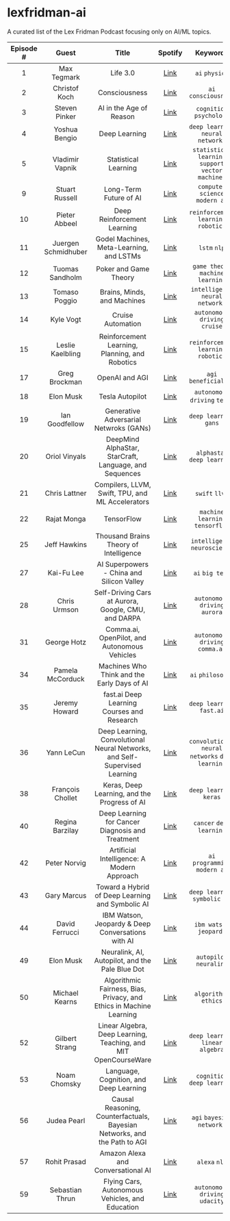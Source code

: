 # lexfridman-ai
A curated list of the Lex Fridman Podcast focusing only on AI/ML topics.

<!-- 0 | Name | Title | [Link]() | `1` `2` -->

Episode # | Guest | Title | Spotify | Keywords
:--: | :--: | :--: | :--: | :--:
1 | Max Tegmark | Life 3.0 | [Link](https://open.spotify.com/episode/1kcFaEhHlbxr5KygngyZFt?si=844637f147d143cd) | `ai` `physics`
2 | Christof Koch | Consciousness | [Link](https://open.spotify.com/episode/3OLA9UM1D9lID1JQ2Y60gG?si=b75c5917e1a544e8) | `ai` `consciousness`
3 | Steven Pinker | AI in the Age of Reason | [Link](https://open.spotify.com/episode/3OLA9UM1D9lID1JQ2Y60gG?si=f4a7d1f9cfc64873) | `cognition` `psychology`
4 | Yoshua Bengio | Deep Learning | [Link](https://open.spotify.com/episode/6VOLaLVxpO52WRxDwsGfeq?si=5c7059058598479b) | `deep learning` `neural networks`
5 | Vladimir Vapnik | Statistical Learning | [Link](https://open.spotify.com/episode/5VJf9l21CfX1169mOD3EJI?si=43a7f5314b644d6e) | `statistical learning` `support vector machines` 
9 | Stuart Russell | Long-Term Future of AI | [Link](https://open.spotify.com/episode/3CTgRxFrN8omCsGlE4fWyD?si=10b2cf519c64458b) | `computer science` `modern ai`
10 | Pieter Abbeel | Deep Reinforcement Learning | [Link]() | `reinforcement learning` `robotics`
11 | Juergen Schmidhuber | Godel Machines, Meta-Learning, and LSTMs | [Link](https://open.spotify.com/episode/59tf42JBfiM0LgwUqDpim4?si=43c9e6f38a034810) | `lstm` `nlp`
12 | Tuomas Sandholm | Poker and Game Theory | [Link](https://open.spotify.com/episode/3u7Nx7MaMUB9atbvHpG9Yf?si=e73d2d8fa3164ada) | `game theory` `machine learning`
13 | Tomaso Poggio | Brains, Minds, and Machines | [Link](https://open.spotify.com/episode/0v2xKRxDYSSkACnyyeuRq8?si=79e4fba216f9460d) | `intelligence` `neural networks`
14 | Kyle Vogt | Cruise Automation | [Link](https://open.spotify.com/episode/5QaLJZFjOmbdUJ3Qe4irfA?si=cc98418e96d849d5) | `autonomous driving` `cruise`
15 | Leslie Kaelbling | Reinforcement Learning, Planning, and Robotics | [Link](https://open.spotify.com/episode/0vY58QUJ9KcGxNNyTXo9Ak?si=3174250918214a13) | `reinforcement learning` `robotics`
17 | Greg Brockman | OpenAI and AGI | [Link](https://open.spotify.com/episode/6RGwLZ2eqxTzJeOpNKGiqt?si=6b6ce6395cf44e51) | `agi` `beneficial ai`
18 | Elon Musk | Tesla Autopilot | [Link](https://open.spotify.com/episode/27mgNTf7SUQFfIUrsgPNkI?si=4cd0873a54474e73) | `autonomous driving` `tesla`
19 | Ian Goodfellow | Generative Adversarial Netwroks (GANs) | [Link](https://open.spotify.com/episode/4b0uodBRkqgF9pndc1XIzd?si=3201c3fd30424e38) | `deep learning` `gans`
20 | Oriol Vinyals | DeepMind AlphaStar, StarCraft, Language, and Sequences | [Link](https://open.spotify.com/episode/3kHZxc3hbhxMmE1RMDZoyT?si=eeb27f745cd14fc9) | `alphastar` `deep learning`
21 | Chris Lattner | Compilers, LLVM, Swift, TPU, and ML Accelerators | [Link](https://open.spotify.com/episode/5fpAb2OpRL3Uy8ZTq94vD8?si=5789a142396e45c7) | `swift` `llvm`
22 | Rajat Monga | TensorFlow | [Link](https://open.spotify.com/episode/6orxzQCBJHbrJasSWlJp7o?si=b23e60374e9d44ab) | `machine learning` `tensorflow`
25 | Jeff Hawkins | Thousand Brains Theory of Intelligence | [Link](https://open.spotify.com/episode/36fSBVhA7F51YPqjp1CvnL?si=08e3232263b840b9) | `intelligence` `neuroscience`
27 | Kai-Fu Lee | AI Superpowers - China and Silicon Valley | [Link](https://open.spotify.com/episode/0fmLBsZuGauRp3HMMBCkAq?si=f55c8189920b4bbb) | `ai` `big tech`
28 | Chris Urmson | Self-Driving Cars at Aurora, Google, CMU, and DARPA | [Link](https://open.spotify.com/episode/7M0TrpqWuNELodRqXYZQFC?si=fb7667dbd6664bed) | `autonomous driving` `aurora`
31 | George Hotz | Comma.ai, OpenPilot, and Autonomous Vehicles | [Link](https://open.spotify.com/episode/0AE0Rd4y1X5s9swtggIoNB?si=20f730d6a729457e) | `autonomous driving` `comma.ai`
34 | Pamela McCorduck | Machines Who Think and the Early Days of AI | [Link](https://open.spotify.com/episode/523MYYbcE40rE9RBFsyVUB?si=3098c6681c354000) | `ai` `philosophy`
35 | Jeremy Howard | fast.ai Deep Learning Courses and Research | [Link](https://open.spotify.com/episode/1fvZM0HKcIyYbu0u5gnbSa?si=7dd894bc83624452) | `deep learning` `fast.ai`
36 | Yann LeCun | Deep Learning, Convolutional Neural Networks, and Self-Supervised Learning | [Link](https://open.spotify.com/episode/0dqFoUq81GDMuXjea8PDda?si=afc3b5ec69714ded) | `convolutional neural networks` `deep learning`
38 | François Chollet | Keras, Deep Learning, and the Progress of AI | [Link](https://open.spotify.com/episode/3J2YfCKbBdOHMrbJJaB9c3?si=QnetMtNPTxyff8kn0qsbmQ) | `deep learning` `keras`
40 | Regina Barzilay | Deep Learning for Cancer Diagnosis and Treatment | [Link](https://open.spotify.com/episode/0d0ZrfIS9hN8uu4ryixUOW?si=lGka7KR3Sga7VSlvUMYWxw) | `cancer` `deep learning`
42 | Peter Norvig | Artificial Intelligence: A Modern Approach | [Link](https://open.spotify.com/episode/7oqj5aihx2IpOPa9nVNv0j?si=3XN9YqBjQbydF0cBUej1pQ) | `ai programming` `modern ai`
43 | Gary Marcus | Toward a Hybrid of Deep Learning and Symbolic AI | [Link](https://open.spotify.com/episode/0vIojNeWzo3EGLuUSZgZUY?si=geK8M_snRFqGgQaCNnVXpg) | `deep learning` `symbolic ai`
44 | David Ferrucci | IBM Watson, Jeopardy & Deep Conversations with AI | [Link](https://open.spotify.com/episode/0VV3Z0NAbtr38ZmHybW8DA?si=cGSYcO2xT0ytUI4xb-poPg) | `ibm watson` `jeopardy`
49 | Elon Musk | Neuralink, AI, Autopilot, and the Pale Blue Dot | [Link](https://open.spotify.com/episode/1PZZu5RTAeqjc9VVzDl88w?si=YwEybKMSTMyAK90obHMxMg) | `autopilot` `neuralink`
50 | Michael Kearns | Algorithmic Fairness, Bias, Privacy, and Ethics in Machine Learning | [Link](https://open.spotify.com/episode/3QS8iWIQxczZ4dsg8SKwqh?si=D1IYK40DR_i9tjJe1gM3-w) | `algorithms` `ethics`
52 | Gilbert Strang | Linear Algebra, Deep Learning, Teaching, and MIT OpenCourseWare | [Link](https://open.spotify.com/episode/0PbMkyQ6msgNiym5wt6vyY?si=bFfSrS0MTi-Sr55iXyKO1w) | `deep learning` `linear algebra`
53 | Noam Chomsky | Language, Cognition, and Deep Learning | [Link](https://open.spotify.com/episode/6R45SucGiDehNIiDddAfly?si=EWkO_qopQnCWDVMPf4YhNA) | `cognition` `deep learning`
56 | Judea Pearl | Causal Reasoning, Counterfactuals, Bayesian Networks, and the Path to AGI | [Link](https://open.spotify.com/episode/4B76DewevJy9f6rGPHyovI?si=7xAiZEkZTd2anMPKquWX8w) | `agi` `bayesian networks`
57 | Rohit Prasad | Amazon Alexa and Conversational AI | [Link](https://open.spotify.com/episode/6Wz9aV70ghFRnT7WsoRRR0?si=VxboLe2FT9KHuaGwihm03A) | `alexa` `nlp`
59 | Sebastian Thrun | Flying Cars, Autonomous Vehicles, and Education | [Link](https://open.spotify.com/episode/1VkwiXXbsOCCVdKCP1Okod?si=_-t_JEVHRdqW88H28qozzw) | `autonomous driving` `udacity`
